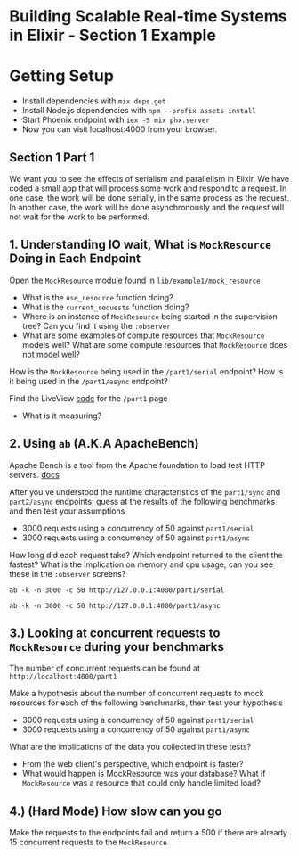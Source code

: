 # Building Scalable Real-time Systems in Elixir - Section 1 Example

# Getting Setup
  * Install dependencies with `mix deps.get`
  * Install Node.js dependencies with `npm --prefix assets install`
  * Start Phoenix endpoint with `iex -S mix phx.server`
  * Now you can visit localhost:4000 from your browser.

## Section 1 Part 1

We want you to see the effects of serialism and parallelism in Elixir. We have coded a small app that will process
some work and respond to a request. In one case, the work will be done serially, in the same process as the request.
In another case, the work will be done asynchronously and the request will not wait for the work to be performed.

## 1. Understanding IO wait, What is `MockResource` Doing in Each Endpoint

Open the `MockResource` module found in `lib/example1/mock_resource`
  * What is the `use_resource` function doing?
  * What is the `current_requests` function doing?
  * Where is an instance of `MockResource` being started in the supervision tree? Can you find it using the `:observer`
  * What are some examples of compute resources that `MockResource` models well? What are some compute resources that `MockResource` does not model well?

How is the `MockResource` being used in the `/part1/serial` endpoint? How is it being used in the `/part1/async` endpoint?

Find the LiveView [code](/lib/example_1_web/controllers/live/part_1_live.ex) for the `/part1` page
  * What is it measuring?

## 2. Using `ab` (A.K.A ApacheBench)

Apache Bench is a tool from the Apache foundation to load test HTTP servers. [docs](https://httpd.apache.org/docs/2.4/programs/ab.html)

After you've understood the runtime characteristics of the `part1/sync` and `part2/async` endpoints, guess at the results of the following benchmarks and then test your assumptions
  * 3000 requests using a concurrency of 50 against `part1/serial`
  * 3000 requests using a concurrency of 50 against `part1/async`

How long did each request take? Which endpoint returned to the client the fastest? What is the implication on memory and cpu usage, can you see these in the `:observer` screens?

```
ab -k -n 3000 -c 50 http://127.0.0.1:4000/part1/serial
```

```
ab -k -n 3000 -c 50 http://127.0.0.1:4000/part1/async
```

## 3.) Looking at concurrent requests to `MockResource` during your benchmarks

The number of concurrent requests can be found at `http://localhost:4000/part1`

Make a hypothesis about the number of concurrent requests to mock resources for each of the following benchmarks, then test your hypothesis
  * 3000 requests using a concurrency of 50 against `part1/serial`
  * 3000 requests using a concurrency of 50 against `part1/async`

What are the implications of the data you collected in these tests?
  * From the web client's perspective, which endpoint is faster?
  * What would happen is MockResource was your database? What if `MockResource` was a resource that could only handle limited load?

## 4.) (Hard Mode) How slow can you go

Make the requests to the endpoints fail and return a 500 if there are already 15 concurrent requests to the `MockResource`
